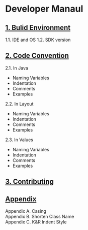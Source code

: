 # Developer Manaul

## [1. Bulid Environment](https://github.com/Lee-Null/green-04/blob/master/Documetation/DeveloperManual/DevManual_1.Build_Environment.md)

1.1. IDE and OS
1.2. SDK version

## [2. Code Convention](https://github.com/Lee-Null/green-04/blob/master/Documetation/DeveloperManual/DevManual_2.Code_Convention.md)

2.1. In Java  
- Naming Variables
- Indentation
- Comments
- Examples

2.2. In Layout  
- Naming Variables
- Indentation
- Comments
- Examples

2.3. In Values  
- Naming Variables
- Indentation
- Comments
- Examples

## [3. Contributing](https://github.com/Lee-Null/green-04/blob/master/Documetation/DeveloperManual/DevManual_3.Contributing.md)

## [Appendix](https://github.com/Lee-Null/green-04/blob/master/Documetation/DeveloperManual/DevManual_Appendix.md)
Appendix A. Casing  
Appendix B. Shorten Class Name  
Appendix C. K&R Indent Style  
